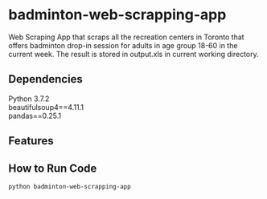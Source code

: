 # badminton-web-scrapping-app
Web Scraping App that scraps all the recreation centers in Toronto that offers badminton drop-in session for adults in age group 18-60 in the current week. The result is stored in output.xls in current working directory.

## Dependencies
Python 3.7.2\
beautifulsoup4==4.11.1\
pandas==0.25.1




## Features

## How to Run Code
    python badminton-web-scrapping-app